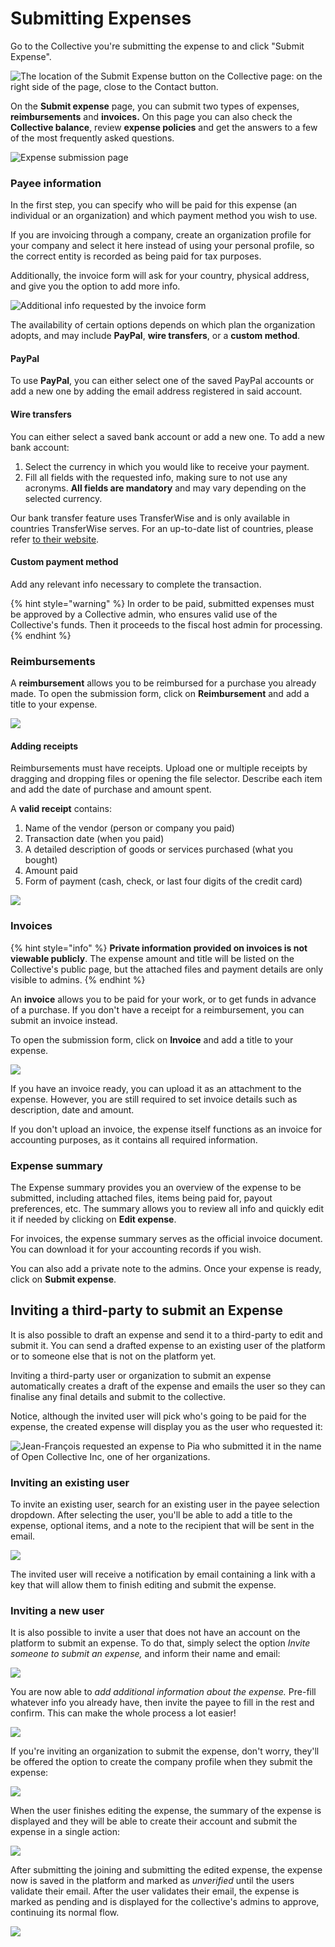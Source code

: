 # Submitting Expenses

Go to the Collective you're submitting the expense to and click "Submit Expense".

![The location of the Submit Expense button on the Collective page: on the right side of the page, close to the Contact button.](../.gitbook/assets/expenses-and-getting-paid_submitting-expenses_collective-page_2020-05-11.png)

On the **Submit expense** page, you can submit two types of expenses, **reimbursements** and **invoices.** On this page you can also check the **Collective balance**, review **expense policies** and get the answers to a few of the most frequently asked questions.

![Expense submission page](../.gitbook/assets/expenses-and-getting-paid_submitting-expenses_typical-page-scheme_2020-05-11.png)

### Payee information

In the first step, you can specify who will be paid for this expense \(an individual or an organization\) and which payment method you wish to use. 

If you are invoicing through a company, create an organization profile for your company and select it here instead of using your personal profile, so the correct entity is recorded as being paid for tax purposes.

Additionally, the invoice form will ask for your country, physical address, and give you the option to add more info.

![Additional info requested by the invoice form](../.gitbook/assets/expenses-and-getting-paid_submitting-expenses_invoice-additional-info_2020-05-12.png)

The availability of certain options depends on which plan the organization adopts, and may include **PayPal**, **wire transfers**, or a **custom method**.

#### PayPal

To use **PayPal**, you can either select one of the saved PayPal accounts or add a new one by adding the email address registered in said account.

#### Wire transfers

You can either select a saved bank account or add a new one. To add a new bank account:

1. Select the currency in which you would like to receive your payment.
2. Fill all fields with the requested info, making sure to not use any acronyms. **All fields are mandatory** and may vary depending on the selected currency.

Our bank transfer feature uses TransferWise and is only available in countries TransferWise serves. For an up-to-date list of countries, please refer [to their website](https://transferwise.com).

#### Custom payment method

Add any relevant info necessary to complete the transaction.

{% hint style="warning" %}
In order to be paid, submitted expenses must be approved by a Collective admin, who ensures valid use of the Collective's funds. Then it proceeds to the fiscal host admin for processing.
{% endhint %}

### Reimbursements

A **reimbursement** allows you to be reimbursed for a purchase you already made. To open the submission form, click on **Reimbursement** and add a title to your expense.

![](../.gitbook/assets/expenses-and-getting-paid_submitting-expenses_reimbursement-form_2020-05-11.gif)

#### Adding receipts

Reimbursements must have receipts. Upload one or multiple receipts by dragging and dropping files or opening the file selector. Describe each item and add the date of purchase and amount spent.

A **valid receipt** contains:

1. Name of the vendor \(person or company you paid\)  
2. Transaction date \(when you paid\)  
3. A detailed description of goods or services purchased \(what you bought\)  
4. Amount paid  
5. Form of payment \(cash, check, or last four digits of the credit card\)

![](../.gitbook/assets/expenses-and-getting-paid_submitting-expenses_reimbursement-receipt_2020-05-11.png)

### Invoices

{% hint style="info" %}
**Private information provided on invoices is not viewable publicly**. The expense amount and title will be listed on the Collective's public page, but the attached files and payment details are only visible to admins.
{% endhint %}

An **invoice** allows you to be paid for your work, or to get funds in advance of a purchase. If you don't have a receipt for a reimbursement, you can submit an invoice instead.

To open the submission form, click on **Invoice** and add a title to your expense.

![](../.gitbook/assets/expenses-and-getting-paid_submitting-expenses_invoice-form_2020-05-12.gif)

If you have an invoice ready, you can upload it as an attachment to the expense. However, you are still required to set invoice details such as description, date and amount. 

If you don't upload an invoice, the expense itself functions as an invoice for accounting purposes, as it contains all required information.

### Expense summary

The Expense summary provides you an overview of the expense to be submitted, including attached files, items being paid for, payout preferences, etc. The summary allows you to review all info and quickly edit it if needed by clicking on **Edit expense**. 

For invoices, the expense summary serves as the official invoice document. You can download it for your accounting records if you wish.

You can also add a private note to the admins. Once your expense is ready, click on **Submit expense**.

## Inviting a third-party to submit an Expense

It is also possible to draft an expense and send it to a third-party to edit and submit it. You can send a drafted expense to an existing user of the platform or to someone else that is not on the platform yet.

Inviting a third-party user or organization to submit an expense automatically creates a draft of the expense and emails the user so they can finalise any final details and submit to the collective.

Notice, although the invited user will pick who's going to be paid for the expense, the created expense will display you as the user who requested it:

![Jean-Fran&#xE7;ois requested an expense to Pia who submitted it in the name of Open Collective Inc, one of her organizations.](../.gitbook/assets/image%20%2841%29.png)

### Inviting an existing user

To invite an existing user, search for an existing user in the payee selection dropdown. After selecting the user, you'll be able to add a title to the expense, optional items, and a note to the recipient that will be sent in the email.

![](../.gitbook/assets/deepin-screen-recorder_select-area_20201116162535.gif)

The invited user will receive a notification by email containing a link with a key that will allow them to finish editing and submit the expense.

### Inviting a new user

It is also possible to invite a user that does not have an account on the platform to submit an expense. To do that, simply select the option _Invite someone to submit an expense,_ and inform their name and email:

![](../.gitbook/assets/expensesandgettingpaid_submittingexpenses_invitingnewuser_2021_4_8.gif)



You are now able to _add additional information about the expense._ Pre-fill whatever info you already have, then invite the payee to fill in the rest and confirm. This can make the whole process a lot easier!

![](../.gitbook/assets/expensesandgettingpaid_submittingexpenses_addingadditionalinformation_2021_4_20.gif)



If you're inviting an organization to submit the expense, don't worry, they'll be offered the option to create the company profile when they submit the expense:

![](../.gitbook/assets/deepin-screen-recorder_select-area_20201116200758.gif)

When the user finishes editing the expense, the summary of the expense is displayed and they will be able to create their account and submit the expense in a single action:

![](../.gitbook/assets/image%20%2842%29.png)

After submitting the joining and submitting the edited expense, the expense now is saved in the platform and marked as _unverified_ until the users validate their email. After the user validates their email, the expense is marked as pending and is displayed for the collective's admins to approve, continuing its normal flow.

![](../.gitbook/assets/image%20%2840%29.png)

